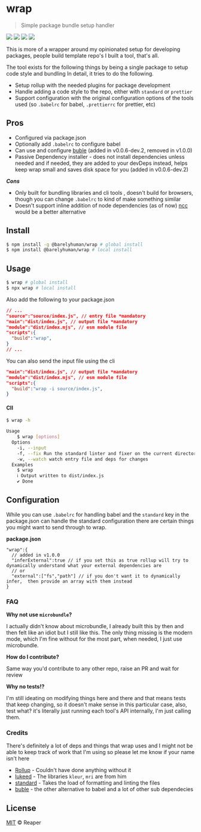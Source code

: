# wrap

> Simple package bundle setup handler

[![](https://img.shields.io/github/issues/barelyhuman/wrap?style=for-the-badge&colorA=18181b&colorB=98C379)](https://www.github.com/barelyhuman/wrap/issues)
[![](https://img.shields.io/bundlephobia/min/@barelyhuman/wrap?label=bundle%20size&style=for-the-badge&colorA=18181b&colorB=98C379)](https://bundlephobia.com/result?p=@barelyhuman/wrap)
[![](https://img.shields.io/npm/v/@barelyhuman/wrap?style=for-the-badge&colorA=18181b&colorB=98C379)](https://www.npmjs.com/package/@barelyhuman/wrap)
[![](https://img.shields.io/npm/dt/@barelyhuman/wrap.svg?style=for-the-badge&colorA=18181b&colorB=98C379)](https://www.npmjs.com/package/@barelyhuman/wrap)

This is more of a wrapper around my opinionated setup for developing packages, people build template repo's I built a tool, that's all.

The tool exists for the following things by being a single package to setup code style and bundling
In detail, it tries to do the following.

- Setup rollup with the needed plugins for package development
- Handle adding a code style to the repo, either with `standard` or `prettier`
- Support configuration with the original configuration options of the tools used (so `.babelrc` for babel, `.prettierrc` for prettier, etc)

## Pros

- Configured via package.json
- Optionally add `.babelrc` to configure babel
- Can use and configure [buble](buble.surge.sh) (added in v0.0.6-dev.2, removed in v1.0.0)
- Passive Dependency installer - does not install dependencies unless needed and if needed, they are added to your devDeps instead, helps keep wrap small and saves disk space for you (added in v0.0.6-dev.2)

**_Cons_**

- Only built for bundling libraries and cli tools , doesn't build for browsers, though you can change `.babelrc` to kind of make something similar
- Doesn't support inline addition of node dependencies (as of now) [ncc](https://github.com/vercel/ncc) would be a better alternative

## Install

```sh
$ npm install -g @barelyhuman/wrap # global install
$ npm install @barelyhuman/wrap # local install
```

## Usage

```sh
$ wrap # global install
$ npx wrap # local install
```

Also add the following to your package.json

```json
// ...
"source":"source/index.js", // entry file *mandatory
"main":"dist/index.js", // output file *mandatory
"module":"dist/index.mjs", // esm module file
"scripts":{
  "build":"wrap",
}
// ...
```

You can also send the input file using the cli

```json
"main":"dist/index.js", // output file *mandatory
"module":"dist/index.mjs", // esm module file
"scripts":{
  "build":"wrap -i source/index.js",
}
```

#### ClI

```sh
$ wrap -h

Usage
    $ wrap [options]
  Options
    -i, --input
    -f, --fix Run the standard linter and fixer on the current directory
    -w, --watch watch entry file and deps for changes
  Examples
    $ wrap
    ℹ Output written to dist/index.js
    ✔ Done
```

## Configuration

While you can use `.babelrc` for handling babel and the `standard` key in the package.json can handle the standard configuration there are certain things you might want to send through to wrap.

**package.json**

```jsonc
"wrap":{
  // added in v1.0.0
  "inferExternal":true // if you set this as true rollup will try to dynamically understand what your external dependencies are
  // or
  "external":["fs","path"] // if you don't want it to dynamically infer,  then provide an array with them instead
}
```

### FAQ

**Why not use `microbundle`?**

I actually didn't know about microbundle, I already built this by then and then felt like an idiot but I still like this. The only thing missing is the modern mode, which I'm fine without for the most part, when needed, I just use microbundle.

**How do I contribute?**

Same way you'd contribute to any other repo, raise an PR and wait for review

**Why no tests!?**

I'm still ideating on modifying things here and there and that means tests that keep changing, so it doesn't make sense in this particular case, also, test what? it's literally just running each tool's API internally, I'm just calling them.

### Credits

There's definitely a lot of deps and things that wrap uses and I might not be able to keep track of work that I'm using so please let me know if your name isn't here

- [Rollup](https://rollupjs.org/) - Couldn't have done anything without it
- [lukeed](https://github.com/lukeed) - The libraries `kleur`, `mri` are from him
- [standard](https://github.com/standard/standard) - Takes the load of formatting and linting the files
- [buble](https://github.com/bublejs/buble) - the other alternative to babel
  and a lot of other sub dependecies

## License

[MIT](LICENSE) © Reaper
